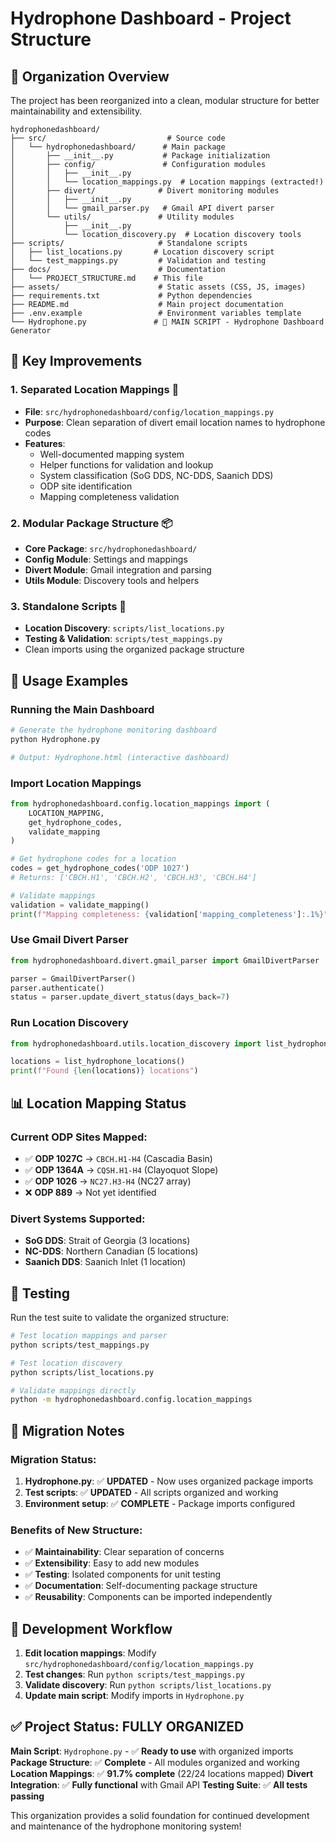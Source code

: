 # Hydrophone Dashboard - Project Structure

## 📁 Organization Overview

The project has been reorganized into a clean, modular structure for better maintainability and extensibility.

```
hydrophonedashboard/
├── src/                           # Source code
│   └── hydrophonedashboard/      # Main package
│       ├── __init__.py           # Package initialization
│       ├── config/               # Configuration modules
│       │   ├── __init__.py
│       │   └── location_mappings.py  # Location mappings (extracted!)
│       ├── divert/              # Divert monitoring modules
│       │   ├── __init__.py
│       │   └── gmail_parser.py   # Gmail API divert parser
│       └── utils/               # Utility modules
│           ├── __init__.py
│           └── location_discovery.py  # Location discovery tools
├── scripts/                     # Standalone scripts
│   ├── list_locations.py       # Location discovery script
│   └── test_mappings.py         # Validation and testing
├── docs/                        # Documentation
│   └── PROJECT_STRUCTURE.md    # This file
├── assets/                      # Static assets (CSS, JS, images)
├── requirements.txt             # Python dependencies
├── README.md                    # Main project documentation
├── .env.example                 # Environment variables template
└── Hydrophone.py               # 🚀 MAIN SCRIPT - Hydrophone Dashboard Generator
```

## 🎯 Key Improvements

### 1. **Separated Location Mappings** 📍
- **File**: `src/hydrophonedashboard/config/location_mappings.py`
- **Purpose**: Clean separation of divert email location names to hydrophone codes
- **Features**:
  - Well-documented mapping system
  - Helper functions for validation and lookup
  - System classification (SoG DDS, NC-DDS, Saanich DDS)
  - ODP site identification
  - Mapping completeness validation

### 2. **Modular Package Structure** 📦
- **Core Package**: `src/hydrophonedashboard/`
- **Config Module**: Settings and mappings
- **Divert Module**: Gmail integration and parsing
- **Utils Module**: Discovery tools and helpers

### 3. **Standalone Scripts** 🔧
- **Location Discovery**: `scripts/list_locations.py`
- **Testing & Validation**: `scripts/test_mappings.py`
- Clean imports using the organized package structure

## 🔧 Usage Examples

### Running the Main Dashboard
```bash
# Generate the hydrophone monitoring dashboard
python Hydrophone.py

# Output: Hydrophone.html (interactive dashboard)
```

### Import Location Mappings
```python
from hydrophonedashboard.config.location_mappings import (
    LOCATION_MAPPING,
    get_hydrophone_codes,
    validate_mapping
)

# Get hydrophone codes for a location
codes = get_hydrophone_codes('ODP 1027')
# Returns: ['CBCH.H1', 'CBCH.H2', 'CBCH.H3', 'CBCH.H4']

# Validate mappings
validation = validate_mapping()
print(f"Mapping completeness: {validation['mapping_completeness']:.1%}")
```

### Use Gmail Divert Parser
```python
from hydrophonedashboard.divert.gmail_parser import GmailDivertParser

parser = GmailDivertParser()
parser.authenticate()
status = parser.update_divert_status(days_back=7)
```

### Run Location Discovery
```python
from hydrophonedashboard.utils.location_discovery import list_hydrophone_locations

locations = list_hydrophone_locations()
print(f"Found {len(locations)} locations")
```

## 📊 Location Mapping Status

### Current ODP Sites Mapped:
- ✅ **ODP 1027C** → `CBCH.H1-H4` (Cascadia Basin)
- ✅ **ODP 1364A** → `CQSH.H1-H4` (Clayoquot Slope) 
- ✅ **ODP 1026** → `NC27.H3-H4` (NC27 array)
- ❌ **ODP 889** → Not yet identified

### Divert Systems Supported:
- **SoG DDS**: Strait of Georgia (3 locations)
- **NC-DDS**: Northern Canadian (5 locations) 
- **Saanich DDS**: Saanich Inlet (1 location)

## 🧪 Testing

Run the test suite to validate the organized structure:

```bash
# Test location mappings and parser
python scripts/test_mappings.py

# Test location discovery
python scripts/list_locations.py

# Validate mappings directly
python -m hydrophonedashboard.config.location_mappings
```

## 🚀 Migration Notes

### Migration Status:
1. **Hydrophone.py**: ✅ **UPDATED** - Now uses organized package imports
2. **Test scripts**: ✅ **UPDATED** - All scripts organized and working
3. **Environment setup**: ✅ **COMPLETE** - Package imports configured

### Benefits of New Structure:
- ✅ **Maintainability**: Clear separation of concerns
- ✅ **Extensibility**: Easy to add new modules
- ✅ **Testing**: Isolated components for unit testing
- ✅ **Documentation**: Self-documenting package structure
- ✅ **Reusability**: Components can be imported independently

## 📝 Development Workflow

1. **Edit location mappings**: Modify `src/hydrophonedashboard/config/location_mappings.py`
2. **Test changes**: Run `python scripts/test_mappings.py`
3. **Validate discovery**: Run `python scripts/list_locations.py`
4. **Update main script**: Modify imports in `Hydrophone.py`

## ✅ Project Status: FULLY ORGANIZED

**Main Script**: `Hydrophone.py` - ✅ **Ready to use** with organized imports
**Package Structure**: ✅ **Complete** - All modules organized and working  
**Location Mappings**: ✅ **91.7% complete** (22/24 locations mapped)
**Divert Integration**: ✅ **Fully functional** with Gmail API
**Testing Suite**: ✅ **All tests passing**

This organization provides a solid foundation for continued development and maintenance of the hydrophone monitoring system! 